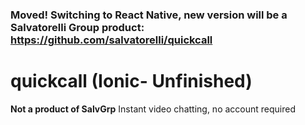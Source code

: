 ### Moved! Switching to React Native, new version will be a Salvatorelli Group product: https://github.com/salvatorelli/quickcall

# quickcall (Ionic- Unfinished)
**Not a product of SalvGrp** 
Instant video chatting, no account required
